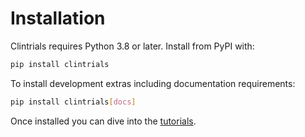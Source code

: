 # Installation

Clintrials requires Python 3.8 or later. Install from PyPI with:

```bash
pip install clintrials
```

To install development extras including documentation requirements:

```bash
pip install clintrials[docs]
```

Once installed you can dive into the [tutorials](user_guide/tutorials.md).
